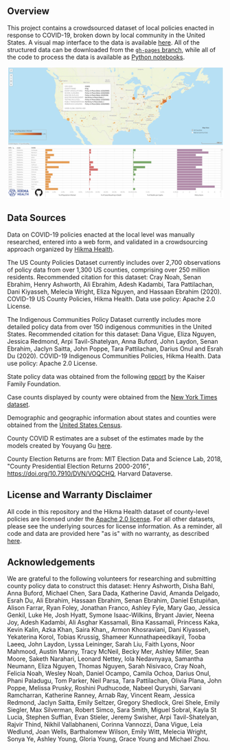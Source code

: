 
Overview
--------

This project contains a crowdsourced dataset of local policies enacted in response to COVID-19, broken down by local community in the United States. A visual map interface to the data is available [here](https://hikmahealth.org/map). All of the structured data can be downloaded from the [`gh-pages` branch](https://github.com/hikmahealth/covid19countymap/tree/gh-pages), while all of the code to process the data is available as [Python notebooks](https://github.com/hikmahealth/covid19countymap/tree/master/notebooks).

[![Map Screenshot](HikmaLocalMap.png)](https://hikmahealth.org/map)

Data Sources
-------
Data on COVID-19 policies enacted at the local level was manually researched, entered into a web form, and validated in a crowdsourcing approach organized by [Hikma Health](https://www.hikmahealth.org/). 

The US County Policies Dataset currently includes over 2,700 observations of policy data from over 1,300 US counties, comprising over 250 million residents. Recommended citation for this dataset: Cray Noah, Senan Ebrahim, Henry Ashworth, Ali Ebrahim, Adesh Kadambi, Tara Pattilachan, Dani Kiyasseh, Melecia Wright, Eliza Nguyen, and Hassaan Ebrahim (2020). COVID-19 US County Policies, Hikma Health. Data use policy: Apache 2.0 License.

The Indigenous Communities Policy Dataset currently includes more detailed policy data from over 150 indigenous communities in the United States. Recommended citation for this dataset: Dana Vigue, Eliza Nguyen, Jessica Redmond, Arpi Tavil-Shatelyan, Anna Buford, John Laydon, Senan Ebrahim, Jaclyn Saitta, John Poppe, Tara Pattilachan, Darius Onul and Esrah Du (2020). COVID-19 Indigenous Communities Policies, Hikma Health. Data use policy: Apache 2.0 License.

State policy data was obtained from the following [report](https://www.kff.org/health-costs/issue-brief/state-data-and-policy-actions-to-address-coronavirus/#policyactions) by the Kaiser Family Foundation.

Case counts displayed by county were obtained from the [New York Times dataset](https://www.nytimes.com/interactive/2020/us/coronavirus-us-cases.html).

Demographic and geographic information about  states and counties were obtained from the [United States Census](https://www.census.gov/).

County COVID R estimates are a subset of the estimates made by the models created by Youyang Gu [here](https://github.com/youyanggu/covid19_projections).

County Election Returns are from: MIT Election Data and Science Lab, 2018, "County Presidential Election Returns 2000-2016", https://doi.org/10.7910/DVN/VOQCHQ, Harvard Dataverse.

License and Warranty Disclaimer
-------

All code in this repository and the Hikma Health dataset of county-level policies are licensed under the [Apache 2.0 license](https://github.com/hikmahealth/covid19countymap/blob/master/LICENSE). For all other datasets, please see the underlying sources for license information. As a reminder, all code and data are provided here "as is" with no warranty, as described [here](https://github.com/hikmahealth/covid19countymap/blob/master/WARRANTY).

Acknowledgements
-------
We are grateful to the following volunteers for researching and submitting county policy data to construct this dataset: Henry Ashworth, Disha Bahl, Anna Buford, Michael Chen, Sara Dada, Katherine David, Amanda Delgado, Esrah Du, Ali Ebrahim, Hassaan Ebrahim, Senan Ebrahim, Daniel Estupiñan, Alison Farrar, Ryan Foley, Jonathan Franco, Ashley Fyle, Mary Gao, Jessica Genkil, Luke He, Josh Hyatt, Symone Isaac-Wilkins, Bryant Javier, Neena Joy, Adesh Kadambi, Ali Asghar Kassamali, Bina Kassamali, Princess Kaka, Kevin Kalin, Azka Khan, Saira Khan,, Armon Khosraviani, Dani Kiyasseh, Yekaterina Korol, Tobias Krussig, Shameer Kunnathapeedikayil, Tooba Laeeq, John Laydon, Lyssa Leininger, Sarah Liu, Faith Lyons, Noor Mahmood, Austin Manny, Tracy McNeil, Becky Mer, Ashley Miller, Sean Moore, Saketh Narahari, Leonard Nettey, Iola Nedavnyaya, Samantha Neumann, Eliza Nguyen, Thomas Nguyen, Sarah Nisivaco, Cray Noah, Felicia Noah, Wesley Noah, Daniel Ocampo, Camila Ochoa, Darius Onul, Phani Paladugu, Tom Parker, Neil Parsa, Tara Pattilachan, Olivia Plana, John Poppe, Melissa Prusky, Roshini Pudhucode, Nabeel Quryshi, Sarvani Ramcharran, Katherine Ranney, Arnab Ray, Vincent Ream, Jessica Redmond, Jaclyn Saitta, Emily Seltzer, Gregory Shedlock, Grei Shele, Emily Siegler, Max Silverman, Robert Simco, Sara Smith, Miguel Sobral, Kayla St Lucia, Stephen Suffian, Evan Stieler, Jeremy Swisher, Arpi Tavil-Shatelyan, Rajvir Thind, Nikhil Vallabhaneni, Corinna Vannozzi, Dana Vigue, Leia Wedlund, Joan Wells, Barthalomew Wilson, Emily Witt, Melecia Wright, Sonya Ye, Ashley Young, Gloria Young, Grace Young and Michael Zhou.

